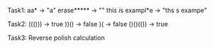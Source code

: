 Task1:
    aa* -> "a"
    erase***** -> ""
    thi*s i*s exampl*e -> "ths s exampe"

Task2:
    ((())) -> true
    ))() -> false
    )( -> false
    ()()(()) -> true

Task3:
    Reverse polish calculation
    
